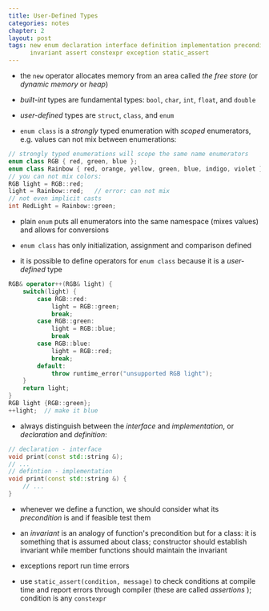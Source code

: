 ```yaml
---
title: User-Defined Types
categories: notes
chapter: 2
layout: post
tags: new enum declaration interface definition implementation precondition
      invariant assert constexpr exception static_assert
---
```


* the `new` operator allocates memory from an area called *the free store* (or
  *dynamic memory* or *heap*)

* *built-int* types are fundamental types: `bool`, `char`, `int`, `float`, and
  `double`

* *user-defined* types are `struct`, `class`, and `enum`

* `enum class` is a *strongly* typed enumeration with *scoped* enumerators, e.g.
  values can not mix between enumerations:

```c++
// strongly typed enumerations will scope the same name enumerators
enum class RGB { red, green, blue };
enum class Rainbow { red, orange, yellow, green, blue, indigo, violet }
// you can not mix colors:
RGB light = RGB::red;
light = Rainbow::red;   // error: can not mix
// not even implicit casts
int RedLight = Rainbow::green;
```

* plain `enum` puts all enumerators into the same namespace (mixes values) and
  allows for conversions

* `enum class` has only initialization, assignment and comparison defined

* it is possible to define operators for `enum class` because it is a
  *user-defined* type

```cpp
RGB& operator++(RGB& light) {
    switch(light) {
        case RGB::red:
            light = RGB::green;
            break;
        case RGB::green:
            light = RGB::blue;
            break
        case RGB::blue:
            light = RGB::red;
            break;
        default:
            throw runtime_error("unsupported RGB light");
    }
    return light;
}
RGB light {RGB::green};
++light;  // make it blue
```

* always distinguish between the *interface* and
  *implementation*, or *declaration* and *definition*:

```c++
// declaration - interface
void print(const std::string &);
// ...
// defintion - implementation
void print(const std::string &) {
    // ...
}
```

* whenever we define a function, we should consider what its *precondition* is 
  and if feasible test them

* an *invariant* is an analogy of function's precondition but for a class: it is
  something that is assumed about class; constructor should establish invariant
  while member functions should maintain the invariant

* exceptions report run time errors

* use `static_assert(condition, message)` to check conditions at compile time
  and report errors through compiler (these are called *assertions* ); condition
  is any `constexpr`
